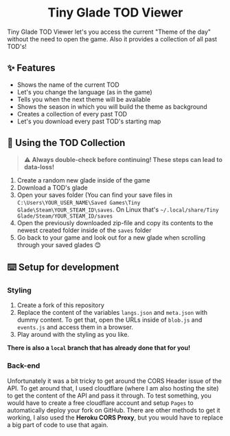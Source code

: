 # <div align="center">Tiny Glade TOD Viewer</div>


Tiny Glade TOD Viewer let's you access the current "Theme of the day" without the need to open the game. Also it provides a collection of all past TOD's!

## ✨ Features

- Shows the name of the current TOD
- Let's you change the language (as in the game)
- Tells you when the next theme will be available
- Shows the season in which you will build the theme as background
- Creates a collection of every past TOD
- Let's you download every past TOD's starting map

## 🛜 Using the TOD Collection

> :warning: **Always double-check before continuing! These steps can lead to data-loss!** 


1. Create a random new glade inside of the game
2. Download a TOD's glade
3. Open your saves folder (You can find your save files in ``C:\Users\YOUR_USER_NAME\Saved Games\Tiny Glade\Steam\YOUR_STEAM_ID\saves``. On Linux that's ``~/.local/share/Tiny Glade/Steam/YOUR_STEAM_ID/saves``
4. Open the previously downloaded zip-file and copy its contents to the newest created folder inside of the ``saves`` folder
5. Go back to your game and look out for a new glade when scrolling through your saved glades 😊

## ⌨️ Setup for development

### Styling 
1. Create a fork of this repository
2. Replace the content of the variables ``langs.json`` and ``meta.json`` with dummy content. To get that, open the URLs inside of ``blob.js`` and ``events.js`` and access them in a browser.
3. Play around with the styling as you like.

**There is also a ``local`` branch that has already done that for you!**

### Back-end
Unfortunately it was a bit tricky to get around the CORS Header issue of the API. To get around that, I used cloudflare (where I am also hosting the site) to get the content of the API and pass it through. To test something, you would have to create a free cloudflare account and setup ``Pages`` to automatically deploy your fork on GitHub. There are other methods to get it working, I also used the **Heroku CORS Proxy**, but you would have to replace a big part of code to use that again.
